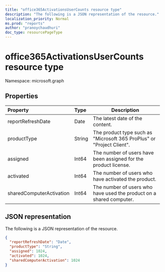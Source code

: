 ```yaml
---
title: "office365ActivationsUserCounts resource type"
description: "The following is a JSON representation of the resource."
localization_priority: Normal
ms.prod: "reports"
author: "pranoychaudhuri"
doc_type: resourcePageType
---
```


# office365ActivationsUserCounts resource type

Namespace: microsoft.graph

## Properties

| Property                 | Type   | Description                              |
| :----------------------- | :----- | ---------------------------------------- |
| reportRefreshDate        | Date   | The latest date of the content.          |
| productType              | String | The product type such as "Microsoft 365 ProPlus" or "Project Client". |
| assigned                 | Int64  | The number of users have been assigned for the product license. |
| activated                | Int64  | The number of users who have activated the product. |
| sharedComputerActivation | Int64  | The number of users who have used the product on a shared computer. |

## JSON representation

The following is a JSON representation of the resource.

<!-- {
  "blockType": "resource",
  "@odata.type": "microsoft.graph.office365ActivationsUserCounts"
} -->

```json
{
  "reportRefreshDate": "Date", 
  "productType": "String", 
  "assigned": 1024, 
  "activated": 1024,
  "sharedComputerActivation": 1024
}
```


